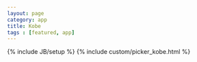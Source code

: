 ```yaml
---
layout: page
category: app
title: Kobe
tags : [featured, app]
---
```

{% include JB/setup %}
{% include custom/picker_kobe.html %}
